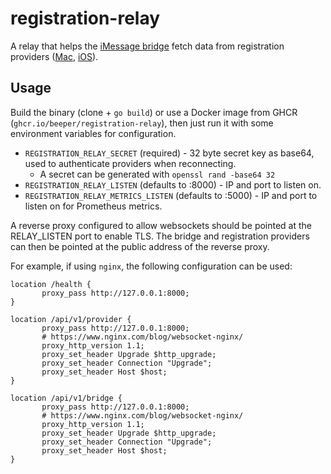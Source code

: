 # registration-relay
A relay that helps the [iMessage bridge] fetch data from registration providers ([Mac], [iOS]).

[iMessage bridge]: https://github.com/beeper/imessage
[Mac]: https://github.com/beeper/mac-registration-provider
[iOS]: https://github.com/beeper/phone-registration-provider

## Usage
Build the binary (clone + `go build`) or use a Docker image from GHCR (`ghcr.io/beeper/registration-relay`),
then just run it with some environment variables for configuration.

* `REGISTRATION_RELAY_SECRET` (required) - 32 byte secret key as base64, used to authenticate providers when reconnecting.
    * A secret can be generated with `openssl rand -base64 32`
* `REGISTRATION_RELAY_LISTEN` (defaults to :8000) - IP and port to listen on.
* `REGISTRATION_RELAY_METRICS_LISTEN` (defaults to :5000) - IP and port to listen on for Prometheus metrics.

A reverse proxy configured to allow websockets should be pointed at the RELAY_LISTEN port to enable TLS.
The bridge and registration providers can then be pointed at the public address of the reverse proxy.

For example, if using `nginx`, the following configuration can be used:

```nginx
location /health {
       proxy_pass http://127.0.0.1:8000;
}

location /api/v1/provider {
       proxy_pass http://127.0.0.1:8000;
       # https://www.nginx.com/blog/websocket-nginx/
       proxy_http_version 1.1;
       proxy_set_header Upgrade $http_upgrade;
       proxy_set_header Connection "Upgrade";
       proxy_set_header Host $host;
}

location /api/v1/bridge {
       proxy_pass http://127.0.0.1:8000;
       # https://www.nginx.com/blog/websocket-nginx/
       proxy_http_version 1.1;
       proxy_set_header Upgrade $http_upgrade;
       proxy_set_header Connection "Upgrade";
       proxy_set_header Host $host;
}
```
